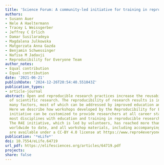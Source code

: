 ```yaml
---
title: 'Science Forum: A community-led initiative for training in reproducible research'
authors:
- Susann Auer
- Nele A Haeltermann
- Tracey L Weissgerber
- Jeffrey C Erlich
- Damar Susilaradeya
- Magdalena Julkowska
- Małgorzata Anna Gazda
- Benjamin Schwessinger
- Nafisa M Jadavji
- Reproducibility for Everyone Team
author_notes:
- Equal contribution
- Equal contribution
date: '2021-06-21'
publishDate: '2024-12-26T20:54:40.551043Z'
publication_types:
- article-journal
abstract: Open and reproducible research practices increase the reusability and impact
  of scientific research. The reproducibility of research results is influenced by
  many factors, most of which can be addressed by improved education and training.
  Here we describe how workshops developed by the Reproducibility for Everyone (R4E)
  initiative can be customized to provide researchers at all career stages and across
  most disciplines with education and training in reproducible research practices.
  The R4E initiative, which is led by volunteers, has reached more than 3000 researchers
  worldwide to date, and all workshop materials, including accompanying resources,
  are available under a CC-BY 4.0 license at https://www.repro4everyone.org/.
publication: '*eLife*'
doi: 10.7554/eLife.64719
url_pdf: https://elifesciences.org/articles/64719.pdf
projects:
share: false
---
```


